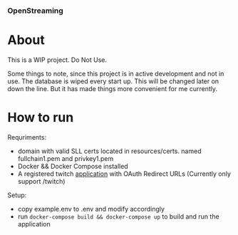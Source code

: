 ### OpenStreaming

# About
This is a WIP project. Do Not Use.

Some things to note, since this project is in active development and not in use. The database is wiped every start up. This will be changed later on down the line. But it has made things more convenient for me currently.

# How to run
Requriments:
- domain with valid SLL certs located in resources/certs. named fullchain1.pem and privkey1.pem
- Docker && Docker Compose installed
- A registered twitch [application](https://dev.twitch.tv/console/apps) with OAuth Redirect URLs (Currently only support /twitch) 

Setup:
- copy example.env to .env and modify accordingly
- run `docker-compose build && docker-compose up` to build and run the application

